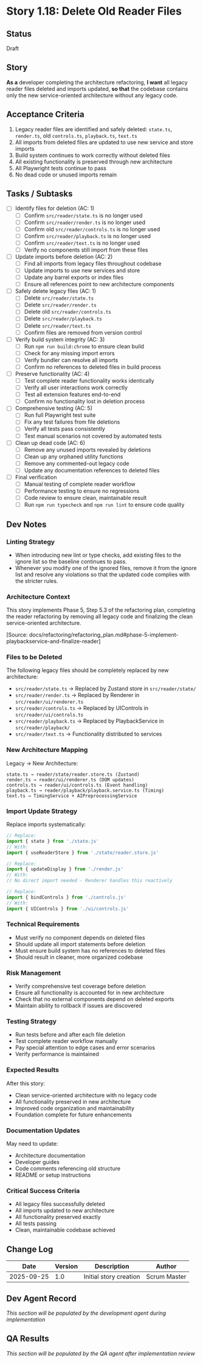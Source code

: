 # Story 1.18: Delete Old Reader Files

## Status
Draft

## Story
**As a** developer completing the architecture refactoring,
**I want** all legacy reader files deleted and imports updated,
**so that** the codebase contains only the new service-oriented architecture without any legacy code.

## Acceptance Criteria
1. Legacy reader files are identified and safely deleted: `state.ts`, `render.ts`, old `controls.ts`, `playback.ts`, `text.ts`
2. All imports from deleted files are updated to use new service and store imports
3. Build system continues to work correctly without deleted files
4. All existing functionality is preserved through new architecture
5. All Playwright tests continue to pass
6. No dead code or unused imports remain

## Tasks / Subtasks
- [ ] Identify files for deletion (AC: 1)
  - [ ] Confirm `src/reader/state.ts` is no longer used
  - [ ] Confirm `src/reader/render.ts` is no longer used
  - [ ] Confirm old `src/reader/controls.ts` is no longer used
  - [ ] Confirm `src/reader/playback.ts` is no longer used
  - [ ] Confirm `src/reader/text.ts` is no longer used
  - [ ] Verify no components still import from these files
- [ ] Update imports before deletion (AC: 2)
  - [ ] Find all imports from legacy files throughout codebase
  - [ ] Update imports to use new services and store
  - [ ] Update any barrel exports or index files
  - [ ] Ensure all references point to new architecture components
- [ ] Safely delete legacy files (AC: 1)
  - [ ] Delete `src/reader/state.ts`
  - [ ] Delete `src/reader/render.ts`
  - [ ] Delete old `src/reader/controls.ts`
  - [ ] Delete `src/reader/playback.ts`
  - [ ] Delete `src/reader/text.ts`
  - [ ] Confirm files are removed from version control
- [ ] Verify build system integrity (AC: 3)
  - [ ] Run `npm run build:chrome` to ensure clean build
  - [ ] Check for any missing import errors
  - [ ] Verify bundler can resolve all imports
  - [ ] Confirm no references to deleted files in build process
- [ ] Preserve functionality (AC: 4)
  - [ ] Test complete reader functionality works identically
  - [ ] Verify all user interactions work correctly
  - [ ] Test all extension features end-to-end
  - [ ] Confirm no functionality lost in deletion process
- [ ] Comprehensive testing (AC: 5)
  - [ ] Run full Playwright test suite
  - [ ] Fix any test failures from file deletions
  - [ ] Verify all tests pass consistently
  - [ ] Test manual scenarios not covered by automated tests
- [ ] Clean up dead code (AC: 6)
  - [ ] Remove any unused imports revealed by deletions
  - [ ] Clean up any orphaned utility functions
  - [ ] Remove any commented-out legacy code
  - [ ] Update any documentation references to deleted files
- [ ] Final verification
  - [ ] Manual testing of complete reader workflow
  - [ ] Performance testing to ensure no regressions
  - [ ] Code review to ensure clean, maintainable result
  - [ ] Run `npm run typecheck` and `npm run lint` to ensure code quality

## Dev Notes
### Linting Strategy
- When introducing new lint or type checks, add existing files to the ignore list so the baseline continues to pass.
- Whenever you modify one of the ignored files, remove it from the ignore list and resolve any violations so that the updated code complies with the stricter rules.

### Architecture Context
This story implements Phase 5, Step 5.3 of the refactoring plan, completing the reader refactoring by removing all legacy code and finalizing the clean service-oriented architecture.

[Source: docs/refactoring/refactoring_plan.md#phase-5-implement-playbackservice-and-finalize-reader]

### Files to be Deleted
The following legacy files should be completely replaced by new architecture:
- `src/reader/state.ts` → Replaced by Zustand store in `src/reader/state/`
- `src/reader/render.ts` → Replaced by Renderer in `src/reader/ui/renderer.ts`
- `src/reader/controls.ts` → Replaced by UIControls in `src/reader/ui/controls.ts`
- `src/reader/playback.ts` → Replaced by PlaybackService in `src/reader/playback/`
- `src/reader/text.ts` → Functionality distributed to services

### New Architecture Mapping
Legacy → New Architecture:
```
state.ts → reader/state/reader.store.ts (Zustand)
render.ts → reader/ui/renderer.ts (DOM updates)
controls.ts → reader/ui/controls.ts (Event handling)
playback.ts → reader/playback/playback.service.ts (Timing)
text.ts → TimingService + AIPreprocessingService
```

### Import Update Strategy
Replace imports systematically:
```typescript
// Replace:
import { state } from './state.js'
// With:
import { useReaderStore } from './state/reader.store.js'

// Replace:
import { updateDisplay } from './render.js'
// With:
// No direct import needed - Renderer handles this reactively

// Replace:
import { bindControls } from './controls.js'
// With:
import { UIControls } from './ui/controls.js'
```

### Technical Requirements
- Must verify no component depends on deleted files
- Should update all import statements before deletion
- Must ensure build system has no references to deleted files
- Should result in cleaner, more organized codebase

### Risk Management
- Verify comprehensive test coverage before deletion
- Ensure all functionality is accounted for in new architecture
- Check that no external components depend on deleted exports
- Maintain ability to rollback if issues are discovered

### Testing Strategy
- Run tests before and after each file deletion
- Test complete reader workflow manually
- Pay special attention to edge cases and error scenarios
- Verify performance is maintained

### Expected Results
After this story:
- Clean service-oriented architecture with no legacy code
- All functionality preserved in new architecture
- Improved code organization and maintainability
- Foundation complete for future enhancements

### Documentation Updates
May need to update:
- Architecture documentation
- Developer guides
- Code comments referencing old structure
- README or setup instructions

### Critical Success Criteria
- All legacy files successfully deleted
- All imports updated to new architecture
- All functionality preserved exactly
- All tests passing
- Clean, maintainable codebase achieved

## Change Log
| Date | Version | Description | Author |
|------|---------|-------------|--------|
| 2025-09-25 | 1.0 | Initial story creation | Scrum Master |

## Dev Agent Record
*This section will be populated by the development agent during implementation*

## QA Results
*This section will be populated by the QA agent after implementation review*